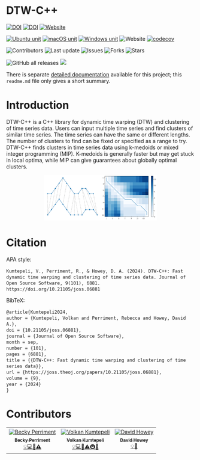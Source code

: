 DTW-C++
===========================
[![DOI](https://joss.theoj.org/papers/10.21105/joss.06881/status.svg)](https://doi.org/10.21105/joss.06881)
[![DOI](https://zenodo.org/badge/DOI/10.5281/zenodo.13551469.svg)](https://doi.org/10.5281/zenodo.13551469)
[![Website](https://img.shields.io/website?url=https%3A%2F%2FBattery-Intelligence-Lab.github.io%2Fdtw-cpp%2F)](https://Battery-Intelligence-Lab.github.io/dtw-cpp/)



[![Ubuntu unit](https://github.com/Battery-Intelligence-Lab/dtw-cpp/workflows/Ubuntu%20unit/badge.svg)](https://github.com/Battery-Intelligence-Lab/dtw-cpp/actions)
[![macOS unit](https://github.com/Battery-Intelligence-Lab/dtw-cpp/workflows/macOS%20unit/badge.svg)](https://github.com/Battery-Intelligence-Lab/dtw-cpp/actions)
[![Windows unit](https://github.com/Battery-Intelligence-Lab/dtw-cpp/workflows/Windows%20unit/badge.svg)](https://github.com/Battery-Intelligence-Lab/dtw-cpp/actions)
![Website](https://img.shields.io/website?url=https%3A%2F%2FBattery-Intelligence-Lab.github.io%2Fdtw-cpp%2F)
[![codecov](https://codecov.io/gh/Battery-Intelligence-Lab/dtw-cpp/branch/main/graph/badge.svg?token=K739SRV4QG)](https://codecov.io/gh/Battery-Intelligence-Lab/dtw-cpp)

![Contributors](https://img.shields.io/github/contributors/Battery-Intelligence-Lab/dtw-cpp)
![Last update](https://img.shields.io/github/last-commit/Battery-Intelligence-Lab/dtw-cpp/develop)
![Issues](https://img.shields.io/github/issues/Battery-Intelligence-Lab/dtw-cpp)
![Forks](https://img.shields.io/github/forks/Battery-Intelligence-Lab/dtw-cpp)
![Stars](https://img.shields.io/github/stars/Battery-Intelligence-Lab/dtw-cpp)

![GitHub all releases](https://img.shields.io/github/downloads/Battery-Intelligence-Lab/dtw-cpp/total) 
[![](https://img.shields.io/badge/license-BSD--3--like-5AC451.svg)](https://github.com/Battery-Intelligence-Lab/dtw-cpp/blob/main/LICENSE)

There is separate [detailed documentation](https://Battery-Intelligence-Lab.github.io/dtw-cpp/) available for this project; this `readme.md` file only gives a short summary. 

Introduction
===========================
DTW-C++ is a C++ library for dynamic time warping (DTW) and clustering of time series data. Users can input multiple time series and find clusters of similar time series. The time series can have the same or different lengths. The number of clusters to find can be fixed or specified as a range to try. DTW-C++ finds clusters in time series data using k-medoids or mixed integer programming (MIP). K-medoids is generally faster but may get stuck in local optima, while MIP can give guarantees about globally optimal clusters.
<p align="center"><img src="./media/Merged_document.png" alt="DTW" width="60%"/></center></p>

Citation
===========================

APA style: 
```
Kumtepeli, V., Perriment, R., & Howey, D. A. (2024). DTW-C++: Fast dynamic time warping and clustering of time series data. Journal of Open Source Software, 9(101), 6881. https://doi.org/10.21105/joss.06881
```

BibTeX: 
```
@article{Kumtepeli2024,
author = {Kumtepeli, Volkan and Perriment, Rebecca and Howey, David A.},
doi = {10.21105/joss.06881},
journal = {Journal of Open Source Software},
month = sep,
number = {101},
pages = {6881},
title = {{DTW-C++: Fast dynamic time warping and clustering of time series data}},
url = {https://joss.theoj.org/papers/10.21105/joss.06881},
volume = {9},
year = {2024}
}
```

Contributors
===========================
<!-- ALL-CONTRIBUTORS-LIST:START - Do not remove or modify this section --><!-- prettier-ignore-start --><!-- markdownlint-disable -->
<table>
	<tbody>
		<tr>
			<td style="text-align:center; vertical-align:top"><a href="https://github.com/beckyperriment"><img alt="Becky Perriment" src="https://avatars.githubusercontent.com/u/93582518?v=4?s=100" style="width:100px" /><br />
			<sub><strong>Becky Perriment</strong></sub></a><br />
			<a href="https://github.com/Battery-Intelligence-Lab/dtw-cpp/blob/main/develop/contributors.md#core-contributors">💡💻👀⚠️</a></td>
			<td style="text-align:center; vertical-align:top"><a href="https://github.com/ElektrikAkar"><img alt="Volkan Kumtepeli" src="https://avatars.githubusercontent.com/u/8674942?v=4?s=100" style="width:100px" /><br />
			<sub><strong>Volkan Kumtepeli</strong></sub></a><br />
			<a href="https://github.com/Battery-Intelligence-Lab/dtw-cpp/blob/main/develop/contributors.md#core-contributors">💡💻👀⚠️🚇🐢</a></td>
			<td style="text-align:center; vertical-align:top"><a href="http://howey.eng.ox.ac.uk"><img alt="David Howey" src="https://avatars.githubusercontent.com/u/2247552?v=4?s=100" style="width:100px" /><br />
			<sub><strong>David Howey</strong></sub></a><br />
			<a href="https://github.com/Battery-Intelligence-Lab/dtw-cpp/blob/main/develop/contributors.md#core-contributors">💡👀</a></td>
		</tr>
	</tbody>
</table>
<!-- markdownlint-restore --><!-- prettier-ignore-end --><!-- ALL-CONTRIBUTORS-LIST:END -->
